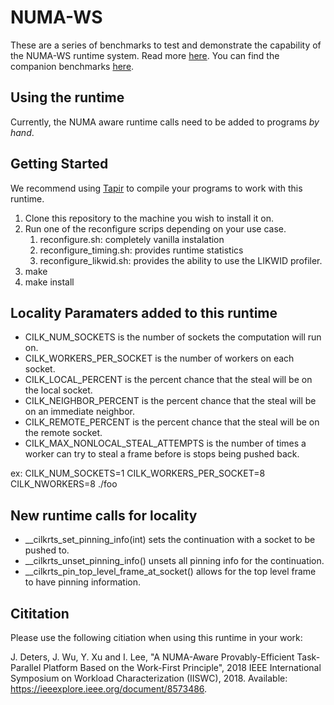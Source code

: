 # NUMA-WS

These are a series of benchmarks to test and demonstrate the capability of the
NUMA-WS runtime system. Read more [here](https://ieeexplore.ieee.org/document/8573486). You
can find the companion benchmarks [here](https://github.com/wustl-pctg/NUMA-WS-Benchmarks).

##  Using the runtime
Currently, the NUMA aware runtime calls need to be added to programs *by hand*.

## Getting Started
We recommend using [Tapir](http://cilk.mit.edu/download/) to compile your programs
to work with this runtime.

1. Clone this repository to the machine you wish to install it on.
2. Run one of the reconfigure scrips depending on your use case.
    1. reconfigure.sh: completely vanilla instalation
    2. reconfigure_timing.sh: provides runtime statistics
    3. reconfigure_likwid.sh: provides the ability to use the LIKWID profiler.
4. make
5. make install

## Locality Paramaters added to this runtime
- CILK_NUM_SOCKETS is the number of sockets the computation will run on.
- CILK_WORKERS_PER_SOCKET is the number of workers on each socket.
- CILK_LOCAL_PERCENT is the percent chance that the steal will be on the local socket.
- CILK_NEIGHBOR_PERCENT is the percent chance that the steal will be on an immediate neighbor.
- CILK_REMOTE_PERCENT is the percent chance that the steal will be on the remote socket.
- CILK_MAX_NONLOCAL_STEAL_ATTEMPTS is the number of times a worker can try to steal a frame
before is stops being pushed back.

ex: CILK_NUM_SOCKETS=1 CILK_WORKERS_PER_SOCKET=8 CILK_NWORKERS=8 ./foo

## New runtime calls for locality
- __cilkrts_set_pinning_info(int) sets the continuation with a socket to be pushed to.
- __cilkrts_unset_pinning_info() unsets all pinning info for the continuation.
- __cilkrts_pin_top_level_frame_at_socket() allows for the top level frame to have pinning information.

## Cititation
Please use the following citiation when using this runtime in your work:

J. Deters, J. Wu, Y. Xu and I. Lee, "A NUMA-Aware Provably-Efficient Task-Parallel Platform Based on the Work-First Principle", 
2018 IEEE International Symposium on Workload Characterization (IISWC), 2018. 
Available: https://ieeexplore.ieee.org/document/8573486.
